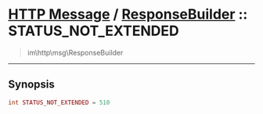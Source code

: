 # [HTTP Message](http.md) / [ResponseBuilder](http-ResponseBuilder.md) :: STATUS_NOT_EXTENDED
 > im\http\msg\ResponseBuilder
____

## Synopsis
```php
int STATUS_NOT_EXTENDED = 510
```

